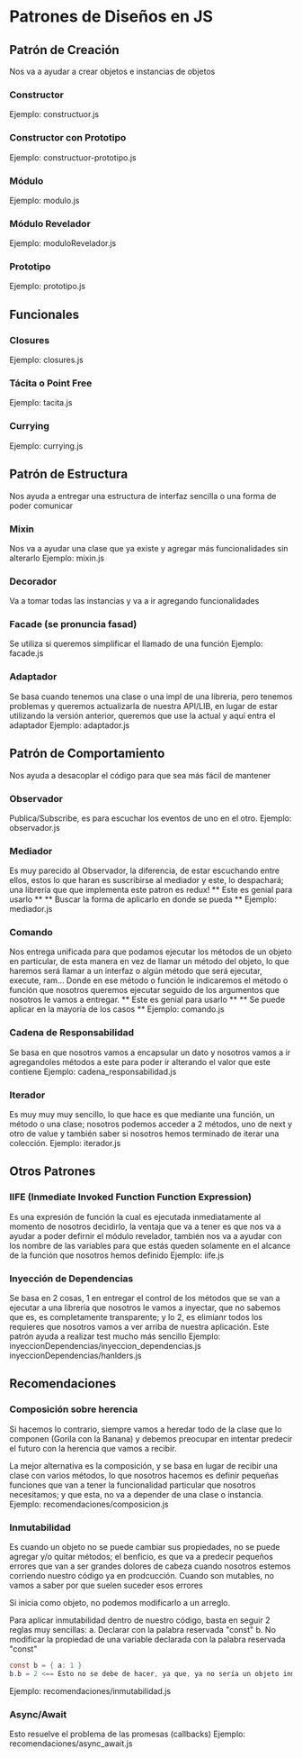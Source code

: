 # Patrones de Diseños en JS

## Patrón de Creación
Nos va a ayudar a crear objetos e instancias de objetos

### Constructor
Ejemplo: constructuor.js

### Constructor con Prototipo
Ejemplo: constructuor-prototipo.js

### Módulo
Ejemplo: modulo.js

### Módulo Revelador
Ejemplo: moduloRevelador.js

### Prototipo
Ejemplo: prototipo.js

## Funcionales

### Closures
Ejemplo: closures.js

### Tácita o Point Free
Ejemplo: tacita.js

### Currying
Ejemplo: currying.js

## Patrón de Estructura
Nos ayuda a entregar una estructura de interfaz sencilla o una forma de poder comunicar

### Mixin
Nos va a ayudar una clase que ya existe y agregar más funcionalidades sin alterarlo
Ejemplo: mixin.js

### Decorador
Va a tomar todas las instancias y va a ir agregando funcionalidades

### Facade (se pronuncia fasad)
Se utiliza si queremos simplificar el llamado de una función
Ejemplo: facade.js

### Adaptador
Se basa cuando tenemos una clase o una impl de una libreria, pero tenemos problemas y queremos actualizarla de nuestra API/LIB, en lugar de estar utilizando la versión anterior, queremos que use la actual y aquí entra el adaptador
Ejemplo: adaptador.js

## Patrón de Comportamiento
Nos ayuda a desacoplar el código para que sea más fácil de mantener

### Observador
Publica/Subscribe, es para escuchar los eventos de uno en el otro.
Ejemplo: observador.js

### Mediador
Es muy parecido al Observador, la diferencia, de estar escuchando entre ellos, estos lo que haran es suscribirse al mediador y este, lo despachará; una librería que que implementa este patron es redux!
** Este es genial para usarlo **
** Buscar la forma de aplicarlo en donde se pueda **
Ejemplo: mediador.js

### Comando
Nos entrega unificada para que podamos ejecutar los métodos de un objeto en particular, de esta manera en vez de llamar un método del objeto, lo que haremos será llamar a un interfaz o algún método que será ejecutar, execute, ram... Donde en ese método o función le indicaremos el método o función que nosotros queremos ejecutar seguido de los argumentos que nosotros le vamos a entregar.
** Este es genial para usarlo **
** Se puede aplicar en la mayoría de los casos **
Ejemplo: comando.js

### Cadena de Responsabilidad
Se basa en que nosotros vamos a encapsular un dato y nosotros vamos a ir agregandoles métodos a este para poder ir alterando el valor que este contiene
Ejemplo: cadena_responsabilidad.js

### Iterador
Es muy muy muy sencillo, lo que hace es que mediante una función, un método o una clase; nosotros podemos acceder a 2 métodos, uno de next y otro de value y también saber si nosotros hemos terminado de iterar una colección.
Ejemplo: iterador.js

## Otros Patrones

### IIFE (Inmediate Invoked Function Function Expression)
Es una expresión de función la cual es ejecutada inmediatamente al momento de nosotros decidirlo, la ventaja que va a tener es que nos va a ayudar a poder defirnir el módulo revelador, también nos va a ayudar con los nombre de las variables para que estás queden solamente en el alcance de la función que nosotros hemos definido
Ejemplo: iife.js

### Inyección de Dependencias
Se basa en 2 cosas, 1 en entregar el control de los métodos que se van a ejecutar a una librería que nosotros le vamos a inyectar, que no sabemos que es, es completamente transparente; y lo 2, es elimianr todos los requieres que nosotros vamos a ver arriba de nuestra aplicación.
Este patrón ayuda a realizar test mucho más sencillo
Ejemplo:
inyeccionDependencias/inyeccion_dependencias.js
inyeccionDependencias/hanlders.js

## Recomendaciones

### Composición sobre herencia
Si hacemos lo contrario, siempre vamos a heredar todo de la clase que lo componen (Gorila con la Banana) y debemos preocupar en intentar predecir el futuro con la herencia que vamos a recibir.

La mejor alternativa es la composición, y se basa en lugar de recibir una clase con varios métodos, lo que nosotros hacemos es definir pequeñas funciones que van a tener la funcionalidad particular que nosotros necesitamos; y que esta, no va a depender de una clase o instancia.
Ejemplo:
recomendaciones/composicion.js

### Inmutabilidad
Es cuando un objeto no se puede cambiar sus propiedades, no se puede agregar y/o quitar métodos; el benficio, es que va a predecir pequeños errores que van a ser grandes dolores de cabeza cuando nosotros estemos corriendo nuestro código ya en prodcucción. Cuando son mutables, no vamos a saber por que suelen suceder esos errores

Si inicia como objeto, no podemos modificarlo a un arreglo.

Para aplicar inmutabilidad dentro de nuestro código, basta en seguir 2 reglas muy sencillas:
a. Declarar con la palabra reservada "const"
b. No modificar la propiedad de una variable declarada con la palabra reservada "const"
```h
const b = { a: 1 }
b.b = 2 <== Esto no se debe de hacer, ya que, ya no sería un objeto inmutable
```
Ejemplo:
recomendaciones/inmutabilidad.js

### Async/Await
Esto resuelve el problema de las promesas (callbacks)
Ejemplo:
recomendaciones/async_await.js
